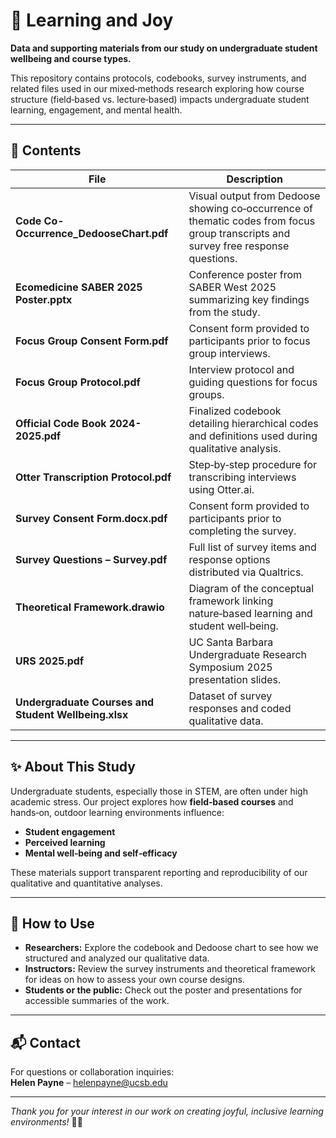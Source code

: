 # 📂 Learning and Joy

**Data and supporting materials from our study on undergraduate student wellbeing and course types.**

This repository contains protocols, codebooks, survey instruments, and related files used in our mixed‑methods research exploring how course structure (field‑based vs. lecture‑based) impacts undergraduate student learning, engagement, and mental health.

---

## 📑 Contents

| File | Description |
|------|-------------|
| **Code Co-Occurrence_DedooseChart.pdf** | Visual output from Dedoose showing co‑occurrence of thematic codes from focus group transcripts and survey free response questions. |
| **Ecomedicine SABER 2025 Poster.pptx** | Conference poster from SABER West 2025 summarizing key findings from the study. |
| **Focus Group Consent Form.pdf** | Consent form provided to participants prior to focus group interviews. |
| **Focus Group Protocol.pdf** | Interview protocol and guiding questions for focus groups. |
| **Official Code Book 2024-2025.pdf** | Finalized codebook detailing hierarchical codes and definitions used during qualitative analysis. |
| **Otter Transcription Protocol.pdf** | Step‑by‑step procedure for transcribing interviews using Otter.ai. |
| **Survey Consent Form.docx.pdf** | Consent form provided to participants prior to completing the survey. |
| **Survey Questions – Survey.pdf** | Full list of survey items and response options distributed via Qualtrics. |
| **Theoretical Framework.drawio** | Diagram of the conceptual framework linking nature‑based learning and student well‑being. |
| **URS 2025.pdf** | UC Santa Barbara Undergraduate Research Symposium 2025 presentation slides. |
| **Undergraduate Courses and Student Wellbeing.xlsx** | Dataset of survey responses and coded qualitative data. |

---

## ✨ About This Study

Undergraduate students, especially those in STEM, are often under high academic stress. Our project explores how **field‑based courses** and hands‑on, outdoor learning environments influence:

- **Student engagement**  
- **Perceived learning**  
- **Mental well‑being and self‑efficacy**  

These materials support transparent reporting and reproducibility of our qualitative and quantitative analyses.

---

## 📌 How to Use

- **Researchers:** Explore the codebook and Dedoose chart to see how we structured and analyzed our qualitative data.
- **Instructors:** Review the survey instruments and theoretical framework for ideas on how to assess your own course designs.
- **Students or the public:** Check out the poster and presentations for accessible summaries of the work.

---

## 📬 Contact

For questions or collaboration inquiries:  
**Helen Payne** – [helenpayne@ucsb.edu](mailto:helenpayne@ucsb.edu)

---

*Thank you for your interest in our work on creating joyful, inclusive learning environments!* 🌱✨
